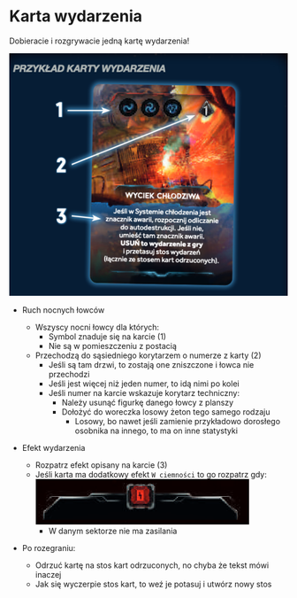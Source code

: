 # Karta wydarzenia

Dobieracie i rozgrywacie jedną kartę wydarzenia!

![karta-wydarzenia.png](karta-wydarzenia.png)

- Ruch nocnych łowców
    - Wszyscy nocni łowcy dla których:
        - Symbol znaduje się na karcie (1)
        - Nie są w pomieszczeniu z postacią
    - Przechodzą do sąsiedniego korytarzem o numerze z karty (2)
        - Jeśli są tam drzwi, to zostają one zniszczone i łowca nie przechodzi
        - Jeśli jest więcej niż jeden numer, to idą nimi po kolei
        - Jeśli numer na karcie wskazuje korytarz techniczny:
            - Należy usunąć figurkę danego łowcy z planszy
            - Dołożyć do woreczka losowy żeton tego samego rodzaju
                - Losowy, bo nawet jeśli zamienie przykładowo dorosłego osobnika na innego, to ma on inne statystyki 

- Efekt wydarzenia
    - Rozpatrz efekt opisany na karcie (3) 
    - Jeśli karta ma dodatkowy efekt `W ciemności` to go rozpatrz gdy:
    ![efekt-w-ciemnosci.png](efekt-w-ciemnosci.png)
        - W danym sektorze nie ma zasilania 
      
- Po rozegraniu:
    - Odrzuć kartę na stos kart odrzuconych, no chyba że tekst mówi inaczej
    - Jak się wyczerpie stos kart, to weź je potasuj i utwórz nowy stos